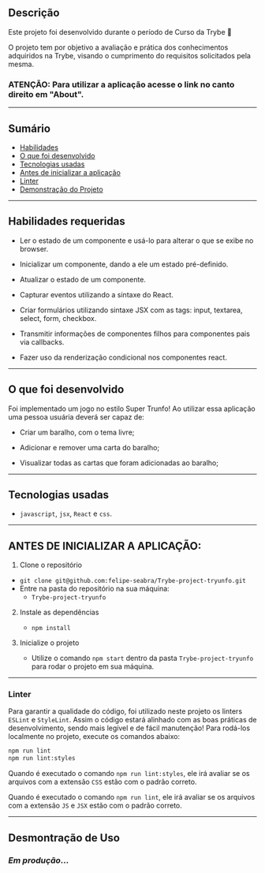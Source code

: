 ## Descrição

Este projeto foi desenvolvido durante o período de Curso da Trybe 🚀

O projeto tem por objetivo a avaliação e prática dos conhecimentos adquiridos na Trybe, visando o cumprimento do requisitos solicitados pela mesma.

### ATENÇÃO: Para utilizar a aplicação acesse o link no canto direito em "About".

---

## Sumário

- [Habilidades](#habilidades-requeridas)
- [O que foi desenvolvido](#o-que-foi-desenvolvido)
- [Tecnologias usadas](#tecnologias-usadas)
- [Antes de inicializar a aplicação](#antes-de-inicializar-a-aplicação)
- [Linter](#linter)
- [Demonstração do Projeto](#desmontração-de-uso)

---

## Habilidades requeridas

- Ler o estado de um componente e usá-lo para alterar o que se exibe no browser.

- Inicializar um componente, dando a ele um estado pré-definido.

- Atualizar o estado de um componente.

- Capturar eventos utilizando a sintaxe do React.

- Criar formulários utilizando sintaxe JSX com as tags: input, textarea, select, form, checkbox.

- Transmitir informações de componentes filhos para componentes pais via callbacks.

- Fazer uso da renderização condicional nos componentes react.

---

## O que foi desenvolvido

Foi implementado um jogo no estilo Super Trunfo! Ao utilizar essa aplicação uma pessoa usuária deverá ser capaz de:

- Criar um baralho, com o tema livre;

- Adicionar e remover uma carta do baralho;

- Visualizar todas as cartas que foram adicionadas ao baralho;

---

## Tecnologias usadas

- `javascript`, `jsx`, `React` e `css`.

---

## ANTES DE INICIALIZAR A APLICAÇÃO:

1. Clone o repositório
  * `git clone git@github.com:felipe-seabra/Trybe-project-tryunfo.git`
  * Entre na pasta do repositório na sua máquina:
    * `Trybe-project-tryunfo`

2. Instale as dependências
   * `npm install`

3.  Inicialize o projeto
    * Utilize o comando `npm start` dentro da pasta `Trybe-project-tryunfo` para rodar o projeto em sua máquina.

---

### Linter

Para garantir a qualidade do código, foi utilizado neste projeto os linters `ESLint` e `StyleLint`.
Assim o código estará alinhado com as boas práticas de desenvolvimento, sendo mais legível
e de fácil manutenção! Para rodá-los localmente no projeto, execute os comandos abaixo:

```bash
npm run lint
npm run lint:styles
```

Quando é executado o comando `npm run lint:styles`, ele irá avaliar se os arquivos com a extensão `CSS` estão com o padrão correto.

Quando é executado o comando `npm run lint`, ele irá avaliar se os arquivos com a extensão `JS` e `JSX` estão com o padrão correto.

---

## Desmontração de Uso

### *Em produção*...
